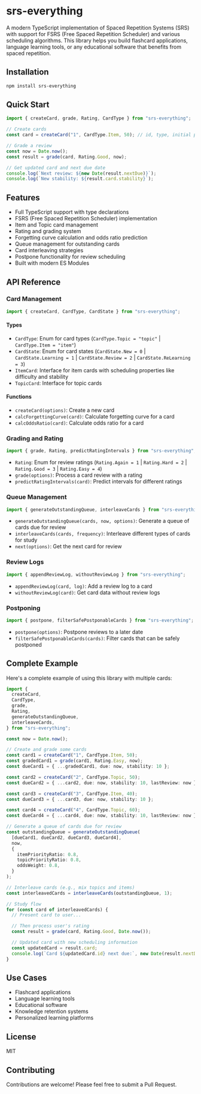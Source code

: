 # srs-everything

A modern TypeScript implementation of Spaced Repetition Systems (SRS) with support for FSRS (Free Spaced Repetition Scheduler) and various scheduling algorithms. This library helps you build flashcard applications, language learning tools, or any educational software that benefits from spaced repetition.

## Installation

```bash
npm install srs-everything
```

## Quick Start

```typescript
import { createCard, grade, Rating, CardType } from "srs-everything";

// Create cards
const card = createCard("1", CardType.Item, 50); // id, type, initial priority

// Grade a review
const now = Date.now();
const result = grade(card, Rating.Good, now);

// Get updated card and next due date
console.log(`Next review: ${new Date(result.nextDue)}`);
console.log(`New stability: ${result.card.stability}`);
```

## Features

- Full TypeScript support with type declarations
- FSRS (Free Spaced Repetition Scheduler) implementation
- Item and Topic card management
- Rating and grading system
- Forgetting curve calculation and odds ratio prediction
- Queue management for outstanding cards
- Card interleaving strategies
- Postpone functionality for review scheduling
- Built with modern ES Modules

## API Reference

### Card Management

```typescript
import { createCard, CardType, CardState } from "srs-everything";
```

#### Types

- `CardType`: Enum for card types (`CardType.Topic = "topic"` | `CardType.Item = "item"`)
- `CardState`: Enum for card states (`CardState.New = 0` | `CardState.Learning = 1` | `CardState.Review = 2` | `CardState.ReLearning = 3`)
- `ItemCard`: Interface for item cards with scheduling properties like difficulty and stability
- `TopicCard`: Interface for topic cards

#### Functions

- `createCard(options)`: Create a new card
- `calcForgettingCurve(card)`: Calculate forgetting curve for a card
- `calcOddsRatio(card)`: Calculate odds ratio for a card

### Grading and Rating

```typescript
import { grade, Rating, predictRatingIntervals } from "srs-everything";
```

- `Rating`: Enum for review ratings (`Rating.Again = 1` | `Rating.Hard = 2` | `Rating.Good = 3` | `Rating.Easy = 4`)
- `grade(options)`: Process a card review with a rating
- `predictRatingIntervals(card)`: Predict intervals for different ratings

### Queue Management

```typescript
import { generateOutstandingQueue, interleaveCards } from "srs-everything";
```

- `generateOutstandingQueue(cards, now, options)`: Generate a queue of cards due for review
- `interleaveCards(cards, frequency)`: Interleave different types of cards for study
- `next(options)`: Get the next card for review

### Review Logs

```typescript
import { appendReviewLog, withoutReviewLog } from "srs-everything";
```

- `appendReviewLog(card, log)`: Add a review log to a card
- `withoutReviewLog(card)`: Get card data without review logs

### Postponing

```typescript
import { postpone, filterSafePostponableCards } from "srs-everything";
```

- `postpone(options)`: Postpone reviews to a later date
- `filterSafePostponableCards(cards)`: Filter cards that can be safely postponed

## Complete Example

Here's a complete example of using this library with multiple cards:

```typescript
import {
  createCard,
  CardType,
  grade,
  Rating,
  generateOutstandingQueue,
  interleaveCards,
} from "srs-everything";

const now = Date.now();

// Create and grade some cards
const card1 = createCard("1", CardType.Item, 50);
const gradedCard1 = grade(card1, Rating.Easy, now);
const dueCard1 = { ...gradedCard1, due: now, stability: 10 };

const card2 = createCard("2", CardType.Topic, 50);
const dueCard2 = { ...card2, due: now, stability: 10, lastReview: now };

const card3 = createCard("3", CardType.Item, 40);
const dueCard3 = { ...card3, due: now, stability: 10 };

const card4 = createCard("4", CardType.Topic, 60);
const dueCard4 = { ...card4, due: now, stability: 10, lastReview: now };

// Generate a queue of cards due for review
const outstandingQueue = generateOutstandingQueue(
  [dueCard1, dueCard2, dueCard3, dueCard4],
  now,
  {
    itemPriorityRatio: 0.8,
    topicPriorityRatio: 0.8,
    oddsWeight: 0.8,
  }
);

// Interleave cards (e.g., mix topics and items)
const interleavedCards = interleaveCards(outstandingQueue, 1);

// Study flow
for (const card of interleavedCards) {
  // Present card to user...

  // Then process user's rating
  const result = grade(card, Rating.Good, Date.now());

  // Updated card with new scheduling information
  const updatedCard = result.card;
  console.log(`Card ${updatedCard.id} next due:`, new Date(result.nextDue));
}
```

## Use Cases

- Flashcard applications
- Language learning tools
- Educational software
- Knowledge retention systems
- Personalized learning platforms

## License

MIT

## Contributing

Contributions are welcome! Please feel free to submit a Pull Request.
